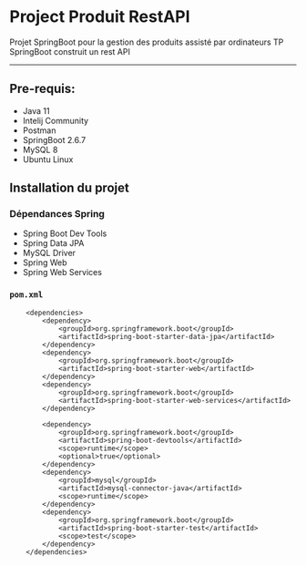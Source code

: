 # Project Produit RestAPI
Projet SpringBoot pour la gestion des produits assisté par ordinateurs 
TP SpringBoot construit un rest API 

***

## Pre-requis:
- Java 11 
- Intelij Community 
- Postman
- SpringBoot 2.6.7
- MySQL 8
- Ubuntu Linux 

## Installation du projet 
### Dépendances Spring 
- Spring Boot Dev Tools
- Spring Data JPA
- MySQL Driver
- Spring Web
- Spring Web Services 
### `pom.xml`
```
	<dependencies>
		<dependency>
			<groupId>org.springframework.boot</groupId>
			<artifactId>spring-boot-starter-data-jpa</artifactId>
		</dependency>
		<dependency>
			<groupId>org.springframework.boot</groupId>
			<artifactId>spring-boot-starter-web</artifactId>
		</dependency>
		<dependency>
			<groupId>org.springframework.boot</groupId>
			<artifactId>spring-boot-starter-web-services</artifactId>
		</dependency>

		<dependency>
			<groupId>org.springframework.boot</groupId>
			<artifactId>spring-boot-devtools</artifactId>
			<scope>runtime</scope>
			<optional>true</optional>
		</dependency>
		<dependency>
			<groupId>mysql</groupId>
			<artifactId>mysql-connector-java</artifactId>
			<scope>runtime</scope>
		</dependency>
		<dependency>
			<groupId>org.springframework.boot</groupId>
			<artifactId>spring-boot-starter-test</artifactId>
			<scope>test</scope>
		</dependency>
	</dependencies>
```

